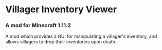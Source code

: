 # Villager Inventory Viewer

### A mod for Minecraft 1.11.2

A mod which provides a GUI for manipulating a villager's inventory, and allows villagers to drop their inventories upon death.